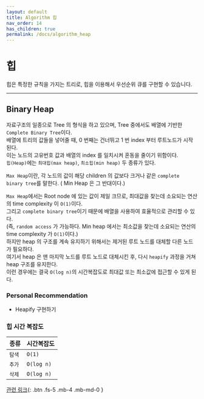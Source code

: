 ```yaml
---
layout: default
title: Algorithm 힙
nav_order: 14
has_children: true
permalink: /docs/algorithm_heap
---
```



# 힙

힙은 특정한 규칙을 가지는 트리로, 힙을 이용해서 우선순위 큐를 구현할 수 있습니다.

---

## Binary Heap

자료구조의 일종으로 Tree 의 형식을 하고 있으며, Tree 중에서도 배열에 기반한 `Complete Binary Tree`이다.  
배열에 트리의 값들을 넣어줄 때, 0 번째는 건너뛰고 1 번 index 부터 루트노드가 시작된다.  
이는 노드의 고유번호 값과 배열의 index 를 일치시켜 혼동을 줄이기 위함이다.  
`힙(Heap)`에는 `최대힙(max heap)`, `최소힙(min heap)` 두 종류가 있다.

`Max Heap`이란, 각 노드의 값이 해당 children 의 값보다 크거나 같은 `complete binary tree`를 말한다. ( Min Heap 은 그 반대이다.)  

`Max Heap`에서는 Root node 에 있는 값이 제일 크므로, 최대값을 찾는데 소요되는 연산의 time complexity 이 `O(1)`이다.  
그리고 `complete binary tree`이기 때문에 배열을 사용하여 효율적으로 관리할 수 있다.  
(즉, `random access` 가 가능하다. Min heap 에서는 최소값을 찾는데 소요되는 연산의 time complexity 가 `O(1)`이다.)  
하지만 heap 의 구조를 계속 유지하기 위해서는 제거된 루트 노드를 대체할 다른 노드가 필요하다.  
여기서 heap 은 맨 마지막 노드를 루트 노드로 대체시킨 후, 다시 `heapify` 과정을 거쳐 heap 구조를 유지한다.  
이런 경우에는 결국 `O(log n)`의 시간복잡도로 최대값 또는 최소값에 접근할 수 있게 된다.  

### Personal Recommendation

* Heapify 구현하기  

### 힙 시간 복잡도

| 종류    | 시간복잡도      |
|:-------|:-------------|
| `탐색`  | `O(1)`       |
| `추가`  | `O(log n)`   |
| `삭제`  | `O(log n)`   |  


[관련 링크](https://github.com/gyoogle/tech-interview-for-developer/blob/master/Computer%20Science/Data%20Structure/Heap.md#자료구조-힙heap){: .btn .fs-5 .mb-4 .mb-md-0 }
